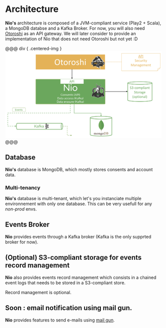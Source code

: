 # Architecture

**Nio's** architecture is composed of a JVM-compliant service (Play2 + Scala), a MongoDB databse and a Kafka Broker. For now, you will also need [Otoroshi](https://maif.github.io/otoroshi/) as an API gateway. We will later consider to provide an implementation of Nio that does not need Otoroshi but not yet :D

@@@ div { .centered-img }
<img src="./img/nio-architecture.png" />
@@@

## Database

**Nio's** database is MongoDB, which mostly stores consents and account data.

### Multi-tenancy

**Nio's** database is multi-tenant, which let's you instanciate multiple environnement with only one database. This can be very usefull for any *non-prod* envs.

## Events Broker

**Nio** provides events through a Kafka broker (Kafka is the only supprted broker for now).

## (Optional) S3-compliant storage for events record management

**Nio** also provides events record management which consists in a chained event logs that needs to be stored in a S3-compliant store.

Record management is optional.

## Soon : email notification using mail gun.

**Nio** provides features to send e-mails using [mail gun](https://www.mailgun.com/).

